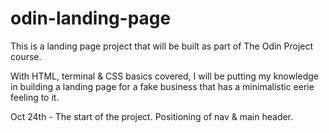 # odin-landing-page

This is a landing page project that will be built as part of The Odin Project course.

With HTML, terminal & CSS basics covered, I will be putting my knowledge in building a landing page for a fake business that has a minimalistic eerie feeling to it.

Oct 24th - The start of the project. Positioning of nav & main header.